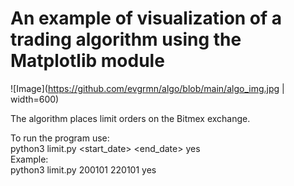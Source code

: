 # An example of visualization of a trading algorithm using the Matplotlib module
![Image](https://github.com/evgrmn/algo/blob/main/algo_img.jpg | width=600)

The algorithm places limit orders on the Bitmex exchange.  

To run the program use:  
python3 limit.py <start_date> <end_date> yes  
Example:  
python3 limit.py 200101 220101 yes
